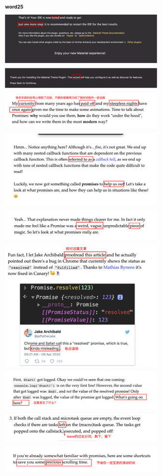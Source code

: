 ### word25
![](https://raw.githubusercontent.com/wangkaiwd/drawing-bed/master/20200502143707.png)

![](https://raw.githubusercontent.com/wangkaiwd/drawing-bed/master/20200502143747.png)

![](https://raw.githubusercontent.com/wangkaiwd/drawing-bed/master/20200503193005.png)

![](https://raw.githubusercontent.com/wangkaiwd/drawing-bed/master/20200503201255.png)

![](https://raw.githubusercontent.com/wangkaiwd/drawing-bed/master/20200503202258.png)

![](https://raw.githubusercontent.com/wangkaiwd/drawing-bed/master/20200503210644.png)

![](https://raw.githubusercontent.com/wangkaiwd/drawing-bed/master/20200503232100.png)

![](https://raw.githubusercontent.com/wangkaiwd/drawing-bed/master/20200504141506.png)

![](https://raw.githubusercontent.com/wangkaiwd/drawing-bed/master/20200504153413.png)